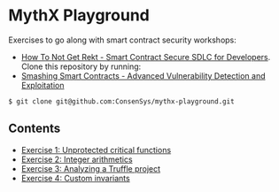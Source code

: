 # MythX Playground

Exercises to go along with smart contract security workshops:

- [How To Not Get Rekt - Smart Contract Secure SDLC for Developers](https://github.com/ConsenSys/security-workshop-for-devs). Clone this repository by running:
- [Smashing Smart Contracts - Advanced Vulnerability Detection and Exploitation](https://github.com/ConsenSys/security-workshop-for-hackers)

```
$ git clone git@github.com:ConsenSys/mythx-playground.git
```

## Contents

- [Exercise 1: Unprotected critical functions](/exercise1)
- [Exercise 2: Integer arithmetics](/exercise2)
- [Exercise 3: Analyzing a Truffle project](/exercise3)
- [Exercise 4: Custom invariants](/exercise4)


